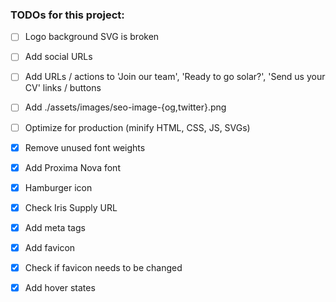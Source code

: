 ### TODOs for this project:

- [ ] Logo background SVG is broken
- [ ] Add social URLs
- [ ] Add URLs / actions to 'Join our team', 'Ready to go solar?', 'Send us your CV' links / buttons
- [ ] Add ./assets/images/seo-image-{og,twitter}.png
- [ ] Optimize for production (minify HTML, CSS, JS, SVGs)

- [x] Remove unused font weights
- [x] Add Proxima Nova font
- [x] Hamburger icon
- [x] Check Iris Supply URL
- [x] Add meta tags
- [x] Add favicon
- [x] Check if favicon needs to be changed
- [x] Add hover states